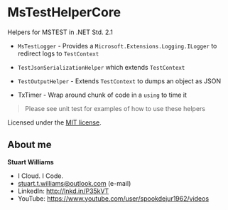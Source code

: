 # MsTestHelperCore #

Helpers for MSTEST in .NET Std. 2.1


* `MsTestLogger` - Provides a `Microsoft.Extensions.Logging.ILogger` to redirect logs to `TestContext`

* `TestJsonSerializationHelper` which extends `TestContext`

* `TestOutputHelper` - Extends `TestContext` to dumps an object as JSON

* TxTimer - Wrap around chunk of code in a `using` to time it

> Please see unit test for examples of how to use these helpers

Licensed under the [MIT license](LICENSE).

## About me ##

**Stuart Williams**

* I Cloud. I Code. 
* <a href="mailto:stuart.t.williams@outlook.com" target="_blank">stuart.t.williams@outlook.com</a> (e-mail)
* LinkedIn: <a href="http://lnkd.in/P35kVT" target="_blank">http://lnkd.in/P35kVT</a>
* YouTube: <a href="https://www.youtube.com/user/spookdejur1962/videos" target="_blank">https://www.youtube.com/user/spookdejur1962/videos</a> 